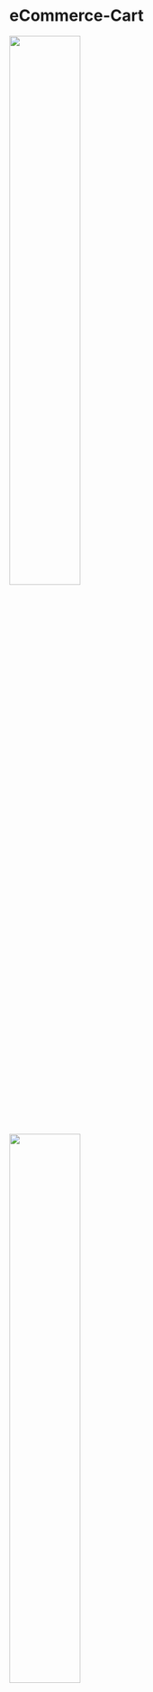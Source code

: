 # eCommerce-Cart

<img src="https://user-images.githubusercontent.com/84482789/217907376-cdab36cc-53c3-4eec-8931-8f1a5a3aeb68.jpg" width="50%"></img>
<img src="https://user-images.githubusercontent.com/84482789/217907376-cdab36cc-53c3-4eec-8931-8f1a5a3aeb68.jpg" width="50%"></img> 

## 📝Description:

Shopping cart developed using the React.js framework under the hooks modality. Backend developed using the Node.js runtime under the Express.js v4 framework.

Everything is in a single repository and the Node server exposes what is compiled by React.

Connecting to a PostgreSQL database using the ORM Sequelize.js v6

All the code is developed under the JavaScript programming language.

All styles are built using the Material-UI makeStyles hook.

The frontend is responsive, that is, it looks good on both cell phones and desktop computers.

Redux is used to manage shopping cart states.

#### Used technologies:
- [ ] React
- [ ] Redux
- [ ] Express
- [ ] Sequelize - Postgres
- [ ] Material-UI
- [ ] Node.js
